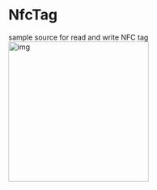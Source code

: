 # NfcTag
sample source for read and write NFC tag
<img width="277" alt="img" src="https://user-images.githubusercontent.com/24389373/53281440-ae668d80-373d-11e9-9265-a026f98a3a39.png">

